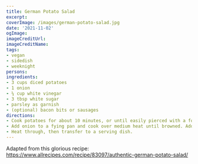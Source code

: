 ```yaml
---
title: German Potato Salad
excerpt:
coverImage: /images/german-potato-salad.jpg
date: '2021-11-02'
ogImage:
imageCreditUrl:
imageCreditName:
tags:
- vegan
- sidedish
- weeknight
persons: 
ingredients:
- 3 cups diced potatoes
- 1 onion
- ¼ cup white vinegar 
- 3 tbsp white sugar
- parsley as garnish
- (optional) bacon bits or sausages
directions:
- Cook potatoes for about 10 minutes, or until easily pierced with a fork. Drain and set aside to cool.
- Add onion to a fying pan and cook over medium heat until browned. Add the vinegar, water, sugar, salt and pepper to the pan. Bring to a boil, then add the potatoes and parsley.
- Heat through, then transfer to a serving dish.
---
```


Adapted from this glorious recipe: https://www.allrecipes.com/recipe/83097/authentic-german-potato-salad/